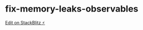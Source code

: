 # fix-memory-leaks-observables

[Edit on StackBlitz ⚡️](https://stackblitz.com/edit/fix-memory-leaks-observables)